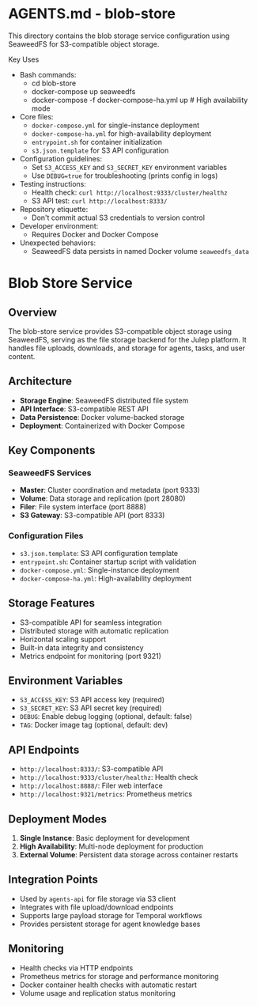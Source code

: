 # AGENTS.md - blob-store

This directory contains the blob storage service configuration using SeaweedFS for S3-compatible object storage.

Key Uses
- Bash commands:
  - cd blob-store
  - docker-compose up seaweedfs
  - docker-compose -f docker-compose-ha.yml up  # High availability mode
- Core files:
  - `docker-compose.yml` for single-instance deployment
  - `docker-compose-ha.yml` for high-availability deployment
  - `entrypoint.sh` for container initialization
  - `s3.json.template` for S3 API configuration
- Configuration guidelines:
  - Set `S3_ACCESS_KEY` and `S3_SECRET_KEY` environment variables
  - Use `DEBUG=true` for troubleshooting (prints config in logs)
- Testing instructions:
  - Health check: `curl http://localhost:9333/cluster/healthz`
  - S3 API test: `curl http://localhost:8333/`
- Repository etiquette:
  - Don't commit actual S3 credentials to version control
- Developer environment:
  - Requires Docker and Docker Compose
- Unexpected behaviors:
  - SeaweedFS data persists in named Docker volume `seaweedfs_data`

# Blob Store Service

## Overview
The blob-store service provides S3-compatible object storage using SeaweedFS, serving as the file storage backend for the Julep platform. It handles file uploads, downloads, and storage for agents, tasks, and user content.

## Architecture
- **Storage Engine**: SeaweedFS distributed file system
- **API Interface**: S3-compatible REST API
- **Data Persistence**: Docker volume-backed storage
- **Deployment**: Containerized with Docker Compose

## Key Components

### SeaweedFS Services
- **Master**: Cluster coordination and metadata (port 9333)
- **Volume**: Data storage and replication (port 28080) 
- **Filer**: File system interface (port 8888)
- **S3 Gateway**: S3-compatible API (port 8333)

### Configuration Files
- `s3.json.template`: S3 API configuration template
- `entrypoint.sh`: Container startup script with validation
- `docker-compose.yml`: Single-instance deployment
- `docker-compose-ha.yml`: High-availability deployment

## Storage Features
- S3-compatible API for seamless integration
- Distributed storage with automatic replication
- Horizontal scaling support
- Built-in data integrity and consistency
- Metrics endpoint for monitoring (port 9321)

## Environment Variables
- `S3_ACCESS_KEY`: S3 API access key (required)
- `S3_SECRET_KEY`: S3 API secret key (required)
- `DEBUG`: Enable debug logging (optional, default: false)
- `TAG`: Docker image tag (optional, default: dev)

## API Endpoints
- `http://localhost:8333/`: S3-compatible API
- `http://localhost:9333/cluster/healthz`: Health check
- `http://localhost:8888/`: Filer web interface
- `http://localhost:9321/metrics`: Prometheus metrics

## Deployment Modes
1. **Single Instance**: Basic deployment for development
2. **High Availability**: Multi-node deployment for production
3. **External Volume**: Persistent data storage across container restarts

## Integration Points
- Used by `agents-api` for file storage via S3 client
- Integrates with file upload/download endpoints
- Supports large payload storage for Temporal workflows
- Provides persistent storage for agent knowledge bases

## Monitoring
- Health checks via HTTP endpoints
- Prometheus metrics for storage and performance monitoring
- Docker container health checks with automatic restart
- Volume usage and replication status monitoring